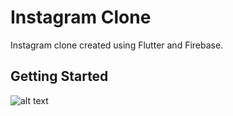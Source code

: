 # Instagram Clone

Instagram clone created using Flutter and Firebase.

## Getting Started

![alt text](https://github.com/Kripa8702/InstagramClone/blob/master/image.jpg?raw=true)
